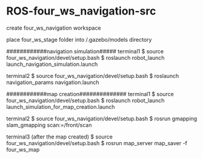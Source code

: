 # ROS-four_ws_navigation-src

create four_ws_navigation workspace

place four_ws_stage folder into /.gazebo/models directory

############navigation simulation#####
terminal1
$ source four_ws_navigation/devel/setup.bash
$ roslaunch robot_launch launch_navigation_simulation.launch

terminal2
$ source four_ws_navigation/devel/setup.bash
$ roslaunch navigation_params navigation.launch


############map creation##############
terminal1
$ source four_ws_navigation/devel/setup.bash
$ roslaunch robot_launch launch_simulation_for_map_creation.launch

terminal2
$ source four_ws_navigation/devel/setup.bash
$ rosrun gmapping slam_gmapping scan:=/front/scan

terminal3 (after the map created)
$ source four_ws_navigation/devel/setup.bash
$ rosrun map_server map_saver -f four_ws_map
